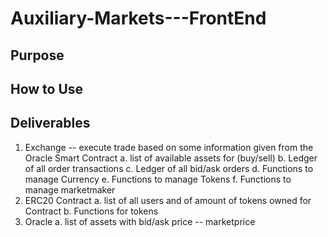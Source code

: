 # Auxiliary-Markets---FrontEnd


## Purpose
## How to Use



## Deliverables
  1. Exchange -- execute trade based on some information given from the Oracle Smart Contract
    a. list of available assets for (buy/sell)
    b. Ledger of all order transactions
    c. Ledger of all bid/ask orders
    d. Functions to manage Currency
    e. Functions to manage Tokens
    f. Functions to manage marketmaker
  2. ERC20 Contract
    a. list of all users and of amount of tokens owned for Contract
    b. Functions for tokens
  3. Oracle
    a. list of assets with bid/ask price -- marketprice 
